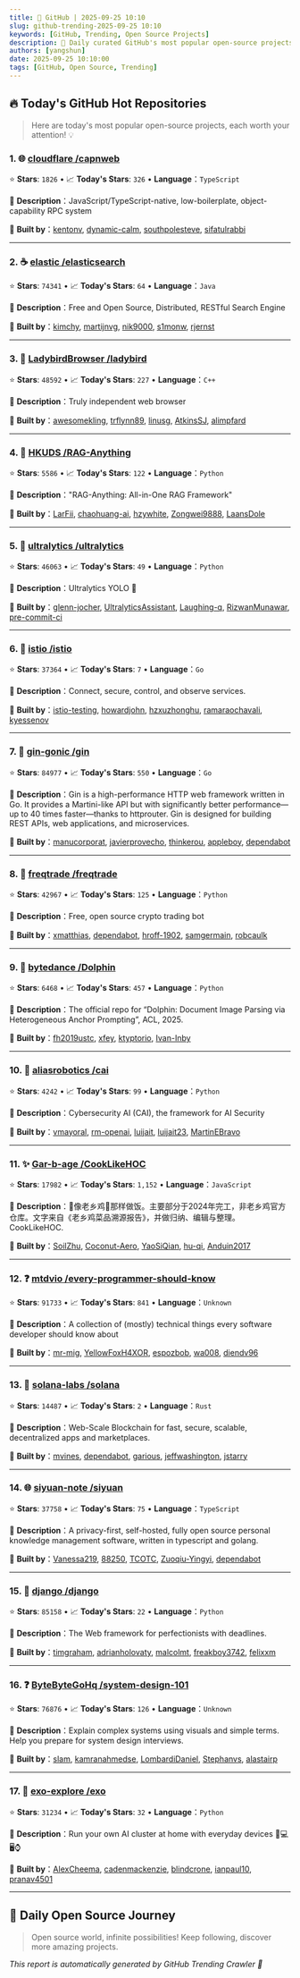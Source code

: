 ```yaml
---
title: 🚀 GitHub | 2025-09-25 10:10
slug: github-trending-2025-09-25 10:10
keywords: [GitHub, Trending, Open Source Projects]
description: 🌟 Daily curated GitHub's most popular open-source projects to help you stay on the pulse of technology!
authors: [yangshun]
date: 2025-09-25 10:10:00
tags: [GitHub, Open Source, Trending]
---
```


## 🔥 Today's GitHub Hot Repositories

> Here are today's most popular open-source projects, each worth your attention! 💡

### 1. 🌐 [cloudflare /capnweb](https://github.com/cloudflare/capnweb)

⭐ **Stars**: `1826`   •   📈 **Today's Stars**: `326`   •   **Language**：`TypeScript`

📝 **Description**：JavaScript/TypeScript-native, low-boilerplate, object-capability RPC system

🤝 **Built by**：[kentonv](https://github.com/kentonv), [dynamic-calm](https://github.com/dynamic-calm), [southpolesteve](https://github.com/southpolesteve), [sifatulrabbi](https://github.com/sifatulrabbi)

---

### 2. ☕ [elastic /elasticsearch](https://github.com/elastic/elasticsearch)

⭐ **Stars**: `74341`   •   📈 **Today's Stars**: `64`   •   **Language**：`Java`

📝 **Description**：Free and Open Source, Distributed, RESTful Search Engine

🤝 **Built by**：[kimchy](https://github.com/kimchy), [martijnvg](https://github.com/martijnvg), [nik9000](https://github.com/nik9000), [s1monw](https://github.com/s1monw), [rjernst](https://github.com/rjernst)

---

### 3. 🔧 [LadybirdBrowser /ladybird](https://github.com/LadybirdBrowser/ladybird)

⭐ **Stars**: `48592`   •   📈 **Today's Stars**: `227`   •   **Language**：`C++`

📝 **Description**：Truly independent web browser

🤝 **Built by**：[awesomekling](https://github.com/awesomekling), [trflynn89](https://github.com/trflynn89), [linusg](https://github.com/linusg), [AtkinsSJ](https://github.com/AtkinsSJ), [alimpfard](https://github.com/alimpfard)

---

### 4. 🐍 [HKUDS /RAG-Anything](https://github.com/HKUDS/RAG-Anything)

⭐ **Stars**: `5586`   •   📈 **Today's Stars**: `122`   •   **Language**：`Python`

📝 **Description**："RAG-Anything: All-in-One RAG Framework"

🤝 **Built by**：[LarFii](https://github.com/LarFii), [chaohuang-ai](https://github.com/chaohuang-ai), [hzywhite](https://github.com/hzywhite), [Zongwei9888](https://github.com/Zongwei9888), [LaansDole](https://github.com/LaansDole)

---

### 5. 🐍 [ultralytics /ultralytics](https://github.com/ultralytics/ultralytics)

⭐ **Stars**: `46063`   •   📈 **Today's Stars**: `49`   •   **Language**：`Python`

📝 **Description**：Ultralytics YOLO 🚀

🤝 **Built by**：[glenn-jocher](https://github.com/glenn-jocher), [UltralyticsAssistant](https://github.com/UltralyticsAssistant), [Laughing-q](https://github.com/Laughing-q), [RizwanMunawar](https://github.com/RizwanMunawar), [pre-commit-ci](https://github.com/pre-commit-ci)

---

### 6. 🚦 [istio /istio](https://github.com/istio/istio)

⭐ **Stars**: `37364`   •   📈 **Today's Stars**: `7`   •   **Language**：`Go`

📝 **Description**：Connect, secure, control, and observe services.

🤝 **Built by**：[istio-testing](https://github.com/istio-testing), [howardjohn](https://github.com/howardjohn), [hzxuzhonghu](https://github.com/hzxuzhonghu), [ramaraochavali](https://github.com/ramaraochavali), [kyessenov](https://github.com/kyessenov)

---

### 7. 🚦 [gin-gonic /gin](https://github.com/gin-gonic/gin)

⭐ **Stars**: `84977`   •   📈 **Today's Stars**: `550`   •   **Language**：`Go`

📝 **Description**：Gin is a high-performance HTTP web framework written in Go. It provides a Martini-like API but with significantly better performance—up to 40 times faster—thanks to httprouter. Gin is designed for building REST APIs, web applications, and microservices.

🤝 **Built by**：[manucorporat](https://github.com/manucorporat), [javierprovecho](https://github.com/javierprovecho), [thinkerou](https://github.com/thinkerou), [appleboy](https://github.com/appleboy), [dependabot](https://github.com/dependabot)

---

### 8. 🐍 [freqtrade /freqtrade](https://github.com/freqtrade/freqtrade)

⭐ **Stars**: `42967`   •   📈 **Today's Stars**: `125`   •   **Language**：`Python`

📝 **Description**：Free, open source crypto trading bot

🤝 **Built by**：[xmatthias](https://github.com/xmatthias), [dependabot](https://github.com/dependabot), [hroff-1902](https://github.com/hroff-1902), [samgermain](https://github.com/samgermain), [robcaulk](https://github.com/robcaulk)

---

### 9. 🐍 [bytedance /Dolphin](https://github.com/bytedance/Dolphin)

⭐ **Stars**: `6468`   •   📈 **Today's Stars**: `457`   •   **Language**：`Python`

📝 **Description**：The official repo for “Dolphin: Document Image Parsing via Heterogeneous Anchor Prompting”, ACL, 2025.

🤝 **Built by**：[fh2019ustc](https://github.com/fh2019ustc), [xfey](https://github.com/xfey), [ktyptorio](https://github.com/ktyptorio), [Ivan-Inby](https://github.com/Ivan-Inby)

---

### 10. 🐍 [aliasrobotics /cai](https://github.com/aliasrobotics/cai)

⭐ **Stars**: `4242`   •   📈 **Today's Stars**: `99`   •   **Language**：`Python`

📝 **Description**：Cybersecurity AI (CAI), the framework for AI Security

🤝 **Built by**：[vmayoral](https://github.com/vmayoral), [rm-openai](https://github.com/rm-openai), [luijait](https://github.com/luijait), [luijait23](https://github.com/luijait23), [MartinEBravo](https://github.com/MartinEBravo)

---

### 11. ✨ [Gar-b-age /CookLikeHOC](https://github.com/Gar-b-age/CookLikeHOC)

⭐ **Stars**: `17982`   •   📈 **Today's Stars**: `1,152`   •   **Language**：`JavaScript`

📝 **Description**：🥢像老乡鸡🐔那样做饭。主要部分于2024年完工，非老乡鸡官方仓库。文字来自《老乡鸡菜品溯源报告》，并做归纳、编辑与整理。CookLikeHOC.

🤝 **Built by**：[SoilZhu](https://github.com/SoilZhu), [Coconut-Aero](https://github.com/Coconut-Aero), [YaoSiQian](https://github.com/YaoSiQian), [hu-qi](https://github.com/hu-qi), [Anduin2017](https://github.com/Anduin2017)

---

### 12. ❓ [mtdvio /every-programmer-should-know](https://github.com/mtdvio/every-programmer-should-know)

⭐ **Stars**: `91733`   •   📈 **Today's Stars**: `841`   •   **Language**：`Unknown`

📝 **Description**：A collection of (mostly) technical things every software developer should know about

🤝 **Built by**：[mr-mig](https://github.com/mr-mig), [YellowFoxH4XOR](https://github.com/YellowFoxH4XOR), [espozbob](https://github.com/espozbob), [wa008](https://github.com/wa008), [diendv96](https://github.com/diendv96)

---

### 13. 🦀 [solana-labs /solana](https://github.com/solana-labs/solana)

⭐ **Stars**: `14487`   •   📈 **Today's Stars**: `2`   •   **Language**：`Rust`

📝 **Description**：Web-Scale Blockchain for fast, secure, scalable, decentralized apps and marketplaces.

🤝 **Built by**：[mvines](https://github.com/mvines), [dependabot](https://github.com/dependabot), [garious](https://github.com/garious), [jeffwashington](https://github.com/jeffwashington), [jstarry](https://github.com/jstarry)

---

### 14. 🌐 [siyuan-note /siyuan](https://github.com/siyuan-note/siyuan)

⭐ **Stars**: `37758`   •   📈 **Today's Stars**: `75`   •   **Language**：`TypeScript`

📝 **Description**：A privacy-first, self-hosted, fully open source personal knowledge management software, written in typescript and golang.

🤝 **Built by**：[Vanessa219](https://github.com/Vanessa219), [88250](https://github.com/88250), [TCOTC](https://github.com/TCOTC), [Zuoqiu-Yingyi](https://github.com/Zuoqiu-Yingyi), [dependabot](https://github.com/dependabot)

---

### 15. 🐍 [django /django](https://github.com/django/django)

⭐ **Stars**: `85158`   •   📈 **Today's Stars**: `22`   •   **Language**：`Python`

📝 **Description**：The Web framework for perfectionists with deadlines.

🤝 **Built by**：[timgraham](https://github.com/timgraham), [adrianholovaty](https://github.com/adrianholovaty), [malcolmt](https://github.com/malcolmt), [freakboy3742](https://github.com/freakboy3742), [felixxm](https://github.com/felixxm)

---

### 16. ❓ [ByteByteGoHq /system-design-101](https://github.com/ByteByteGoHq/system-design-101)

⭐ **Stars**: `76876`   •   📈 **Today's Stars**: `126`   •   **Language**：`Unknown`

📝 **Description**：Explain complex systems using visuals and simple terms. Help you prepare for system design interviews.

🤝 **Built by**：[slam](https://github.com/slam), [kamranahmedse](https://github.com/kamranahmedse), [LombardiDaniel](https://github.com/LombardiDaniel), [Stephanvs](https://github.com/Stephanvs), [alastairp](https://github.com/alastairp)

---

### 17. 🐍 [exo-explore /exo](https://github.com/exo-explore/exo)

⭐ **Stars**: `31234`   •   📈 **Today's Stars**: `32`   •   **Language**：`Python`

📝 **Description**：Run your own AI cluster at home with everyday devices 📱💻 🖥️⌚

🤝 **Built by**：[AlexCheema](https://github.com/AlexCheema), [cadenmackenzie](https://github.com/cadenmackenzie), [blindcrone](https://github.com/blindcrone), [ianpaul10](https://github.com/ianpaul10), [pranav4501](https://github.com/pranav4501)

---

## 🌈 Daily Open Source Journey

> Open source world, infinite possibilities! Keep following, discover more amazing projects.

*This report is automatically generated by GitHub Trending Crawler 🤖*

